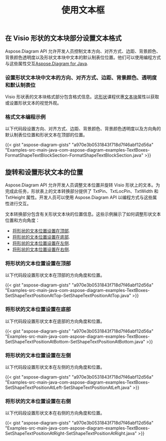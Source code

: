 ﻿---
title: 使用文本框
type: docs
weight: 200
url: /zh/java/working-with-text-boxes/
---
## **在 Visio 形状的文本块部分设置文本格式**
Aspose.Diagram API 允许开发人员控制文本方向、对齐方式、边距、背景颜色、背景颜色透明度以及形状文本块中文本的默认制表位位置。他们可以使用编程方式与这些属性交互[Aspose.Diagram for Java](https://products.aspose.com/diagram/java/).
### **设置形状文本块中文本的方向、对齐方式、边距、背景颜色、透明度和默认制表位**
Visio 形状表的文本块格式部分包含格式信息。这[形状](https://reference.aspose.com/diagram/java/com.aspose.diagram/Shape)课程优惠[文本块](https://reference.aspose.com/diagram/java/com.aspose.diagram/TextBlock)属性以获取或设置形状文本的视觉外观。
### **格式文本编程示例**
以下代码段设置方向、对齐方式、边距、背景颜色、背景颜色透明度以及方向角的默认制表位位置和形状文本在顶部的位置。

{{< gist "aspose-diagram-gists" "a970e3b0531843f718d7f46abf12d56a" "Examples-src-main-java-com-aspose-diagram-examples-TextBoxes-FormatShapeTextBlockSection-FormatShapeTextBlockSection.java" >}}
## **旋转和设置形状文本的位置**
Aspose.Diagram API 允许开发人员调整文本位置并旋转 Visio 形状上的文本。为完成此任务，形状表上的文本转换部分提供了 TxtPin、TxtLocPin、TxtWidth 和 TxtHeight 属性。开发人员可以使用 Aspose.Diagram API 以编程方式与这些属性进行交互。

文本转换部分包含有关形状文本块的位置信息。这些示例展示了如何调整形状文本位置和方向角度：

- [将形状的文本位置设置在顶部](/diagram/zh/java/working-with-text-boxes/).
- [将形状的文本位置设置在底部](/diagram/zh/java/working-with-text-boxes/).
- [将形状的文本位置设置在左侧](/diagram/zh/java/working-with-text-boxes/).
- [将形状的文本位置设置在右侧](/diagram/zh/java/working-with-text-boxes/).
### **将形状的文本位置设置在顶部**
以下代码段设置形状文本在顶部的方向角度和位置。

{{< gist "aspose-diagram-gists" "a970e3b0531843f718d7f46abf12d56a" "Examples-src-main-java-com-aspose-diagram-examples-TextBoxes-SetShapeTextPositionAtTop-SetShapeTextPositionAtTop.java" >}}
### **将形状的文本位置设置在底部**
以下代码段设置形状文本在底部的方向角度和位置。

{{< gist "aspose-diagram-gists" "a970e3b0531843f718d7f46abf12d56a" "Examples-src-main-java-com-aspose-diagram-examples-TextBoxes-SetShapeTextPositionAtBottom-SetShapeTextPositionAtBottom.java" >}}
### **将形状的文本位置设置在左侧**
以下代码段设置形状文本在左侧的方向角度和位置。

{{< gist "aspose-diagram-gists" "a970e3b0531843f718d7f46abf12d56a" "Examples-src-main-java-com-aspose-diagram-examples-TextBoxes-SetShapeTextPositionAtLeft-SetShapeTextPositionAtLeft.java" >}}
### **将形状的文本位置设置在右侧**
以下代码段设置形状文本在右侧的方向角度和位置。

{{< gist "aspose-diagram-gists" "a970e3b0531843f718d7f46abf12d56a" "Examples-src-main-java-com-aspose-diagram-examples-TextBoxes-SetShapeTextPositionAtRight-SetShapeTextPositionAtRight.java" >}}
